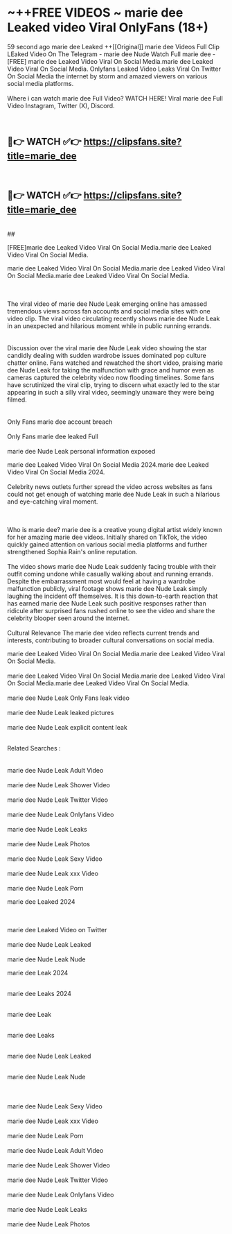 # ~++FREE VIDEOS ~ marie dee Leaked video Viral OnlyFans (18+)<br>


59 second ago marie dee Leaked ++[[Original]] marie dee Videos Full Clip LEaked Video On The Telegram  - marie dee Nude  Watch Full marie dee - [FREE] marie dee Leaked Video Viral On Social Media.marie dee Leaked Video Viral On Social Media.   Onlyfans Leaked Video Leaks Viral On Twitter On Social Media the internet by storm and amazed viewers on various social media platforms. <br><br>
Where i can watch marie dee Full Video? WATCH HERE! Viral marie dee Full Video Instagram, Twitter (X), Discord. <br>


 <br>

##  🔴👉 WATCH ✅👉  <a href="https://clipsfans.site?title=marie_dee&ref=git">https://clipsfans.site?title=marie_dee</a> <br>
  <br>

##  🔴👉 WATCH ✅👉  <a href="https://clipsfans.site?title=marie_dee&ref=git">https://clipsfans.site?title=marie_dee</a> <br>
  <br>
  ##



[FREE]marie dee Leaked Video Viral On Social Media.marie dee Leaked Video Viral On Social Media. <br>

marie dee Leaked Video Viral On Social Media.marie dee Leaked Video Viral On Social Media.marie dee Leaked Video Viral On Social Media. <br>


  <br>

  <br>
The viral video of marie dee Nude Leak emerging online has amassed tremendous views across fan accounts and social media sites with one video clip. The viral video circulating recently shows marie dee Nude Leak in an unexpected and hilarious moment while in public running errands.<br>
<br>


<br>
Discussion over the viral marie dee Nude Leak video showing the star candidly dealing with sudden wardrobe issues dominated pop culture chatter online. Fans watched and rewatched the short video, praising marie dee Nude Leak for taking the malfunction with grace and humor even as cameras captured the celebrity video now flooding timelines. Some fans have scrutinized the viral clip, trying to discern what exactly led to the star appearing in such a silly viral video, seemingly unaware they were being filmed.<br>
<br>
<br> 
Only Fans marie dee account breach<br>
<br>
Only Fans marie dee leaked Full <br>
<br>
marie dee Nude Leak personal information exposed<br>

marie dee Leaked Video Viral On Social Media 2024.marie dee Leaked Video Viral On Social Media 2024. <br>
<br>
Celebrity news outlets further spread the video across websites as fans could not get enough of watching marie dee Nude Leak in such a hilarious and eye-catching viral moment.<br>
<br>

<br>
Who is marie dee? marie dee is a creative young digital artist widely known for her amazing marie dee videos. Initially shared on TikTok, the video quickly gained attention on various social media platforms and further strengthened Sophia Rain's online reputation.<br>
<br>
The video shows marie dee Nude Leak suddenly facing trouble with their outfit coming undone while casually walking about and running errands. Despite the embarrassment most would feel at having a wardrobe malfunction publicly, viral footage shows marie dee Nude Leak simply laughing the incident off themselves. It is this down-to-earth reaction that has earned marie dee Nude Leak such positive responses rather than ridicule after surprised fans rushed online to see the video and share the celebrity blooper seen around the internet.<br>
<br>
Cultural Relevance The marie dee video reflects current trends and interests, contributing to broader cultural conversations on social media.<br>

marie dee Leaked Video Viral On Social Media.marie dee Leaked Video Viral On Social Media.<br>
<br>
marie dee Leaked Video Viral On Social Media.marie dee Leaked Video Viral On Social Media.marie dee Leaked Video Viral On Social Media.<br>
<br>
marie dee Nude Leak Only Fans leak video<br>
<br>
marie dee Nude Leak leaked pictures<br>
<br>
marie dee Nude Leak explicit content leak<br>


<br>
Related Searches :<br>
<br>

<br>
marie dee Nude Leak Adult Video<br>
<br>
marie dee Nude Leak Shower Video<br>
<br>
marie dee Nude Leak Twitter Video<br>
<br>
marie dee Nude Leak Onlyfans Video<br>
<br>
marie dee Nude Leak Leaks<br>
<br>
marie dee Nude Leak Photos<br>

<br>
marie dee Nude Leak Sexy Video<br>
<br>
marie dee Nude Leak xxx Video<br>
<br>
marie dee Nude Leak Porn<br>

marie dee  Leaked 2024 <br> <br>
<br>

marie dee Leaked Video on Twitter <br>
<br>
marie dee Nude Leak Leaked<br>
<br>
marie dee Nude Leak Nude<br>


marie dee  Leak 2024 <br> <br>



marie dee  Leaks 2024 <br> <br>



 
marie dee  Leak<br> <br>



marie dee  Leaks<br> <br>


marie dee Nude Leak Leaked<br> <br>

marie dee Nude Leak Nude<br> <br>
<br> <br>
marie dee Nude Leak Sexy Video
<br> <br>
marie dee Nude Leak xxx Video
<br> <br>
marie dee Nude Leak Porn
<br> <br>
marie dee Nude Leak Adult Video
<br> <br>
marie dee Nude Leak Shower Video
<br> <br>
marie dee Nude Leak Twitter Video
<br> <br>
marie dee Nude Leak Onlyfans Video
<br> <br>
marie dee Nude Leak Leaks
<br> <br>
marie dee Nude Leak Photos






</p>




 



</p>










